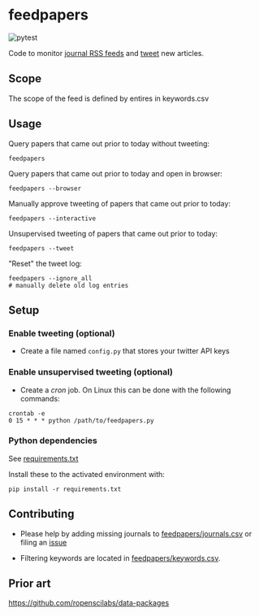 # feedpapers

![pytest](https://github.com/jsta/feedpapers/workflows/pytest/badge.svg)

Code to monitor [journal RSS feeds](feedpapers/journals.csv) and [tweet](https://twitter.com/limno_papers) new articles.

## Scope

The scope of the feed is defined by entires in keywords.csv 

## Usage

Query papers that came out prior to today without tweeting:

`feedpapers`

Query papers that came out prior to today and open in browser:

`feedpapers --browser`

Manually approve tweeting of papers that came out prior to today:

`feedpapers --interactive`

Unsupervised tweeting of papers that came out prior to today:

`feedpapers --tweet`

"Reset" the tweet log:
```shell
feedpapers --ignore_all
# manually delete old log entries
```

## Setup

### Enable tweeting (optional)

* Create a file named `config.py` that stores your twitter API keys

### Enable unsupervised tweeting (optional)

* Create a _cron_ job. On Linux this can be done with the following commands:

```
crontab -e 
0 15 * * * python /path/to/feedpapers.py
```

### Python dependencies

See [requirements.txt](requirements.txt)

Install these to the activated environment with:

`pip install -r requirements.txt`

## Contributing

* Please help by adding missing journals to [feedpapers/journals.csv](feedpapers/journals.csv) or filing an [issue](https://github.com/jsta/feedpapers/issues)

* Filtering keywords are located in [feedpapers/keywords.csv](feedpapers/keywords.csv).

## Prior art

https://github.com/ropenscilabs/data-packages
